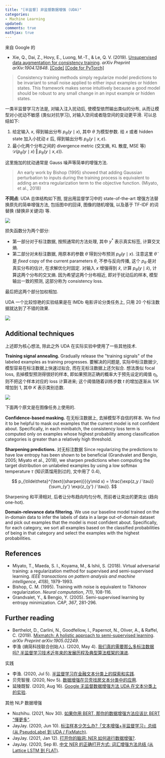 ```yaml
---
title: "[半监督] 非监督数据增强 (UDA)"
categories: 
- Machine Learning
updated:
comments: true
mathjax: true
---
```


来自 Google 的

- Xie, Q., Dai, Z., Hovy, E., Luong, M.-T., & Le, Q. V. (2019). [Unsupervised data augmentation for consistency training](https://arxiv.org/abs/1904.12848). *arXiv Preprint arXiv:1904.12848*. [[Code]](https://github.com/google-research/uda) [[Code for PyTorch]](https://github.com/SanghunYun/UDA_pytorch)

> Consistency training methods simply regularize model predictions to be invariant to small noise applied to either input examples or hidden states. This framework makes sense intuitively because a good model should be robust to any small change in an input example or hidden states.

<!-- more -->

一类半监督学习方法是, 对输入注入扰动后, 使模型依然输出类似的分布, 从而让模型对小扰动不敏感 (类似对抗学习), 对输入空间或者隐空间的变动更平滑. 可以总结如下:

1. 给定输入 $x$, 得到输出分布 $p_\theta (y \mid x)$,  其中 $\theta$ 为模型参数. 给 $x$ 或者 hidden state 加入小扰动 $\varepsilon$ 后, 得到输出分布 $p_\theta(y\mid x, \varepsilon)$.
2. 最小化两个分布之间的 divergence metric (交叉熵, KL 散度, MSE 等) $\mathcal D\left(p_\theta (y \mid x) \;\Vert\; p_\theta(y\mid x, \varepsilon)\right)$. 

这里施加的扰动通常是 Gauss 噪声等简单的增强方法.

> An early work by Bishop (1995) showed that adding Gaussian perturbation to inputs during the training process is equivalent to adding an extra regularization term to the objective function. (Miyato, et al., 2018)

**不同点**: UDA 总体结构如下图, 提出用监督学习中的 state-of-the-art 增强方法替换原先的简单增强方法, 包括图中的回译, 图像的随机增强, 以及基于 TF-IDF 的词替换 (替换非关键词) 等.

![](https://shiina18.github.io/assets/posts/images/20211206122225526_8393.png)

损失函数分为两个部分:

- 第一部分对于标注数据, 按照通常的方法处理, 其中 $y^*$ 表示真实标签, 计算交叉熵.
- 第二部分对未标注数据, 用原本的参数 $\tilde\theta$ 得到分布预测 $p_{\tilde\theta}(y\mid x)$. 注意这里 $\tilde\theta$ 是 *fixed* copy of the current parameters $\theta$, 不参与反向传播, 这个 $p_{\tilde\theta}$ 是对真实分布的估计, 在求解优化时固定. 对输入 $x$ 增强得到 $\hat x$, 计算 $p_\theta(y\mid \hat x)$, 计算这两个分布的交叉熵. 因为希望这两个分布相近, 即对于扰动后的样本, 模型输出一致的预测, 这部分称为 consistency loss.

最后把这两个部分加权相加.

UDA 一个比较惊艳的实验结果是在 IMDb 电影评论分类任务上, 只用 20 个标注数据就达到了不错的效果.

![](https://shiina18.github.io/assets/posts/images/20211206145546328_6377.png)

## Additional techniques

上述即为核心想法, 除此之外 UDA 在实际实验中使用了一些其他技术.

**Training signal annealing.** Gradually release the "training signals" of the labeled examples as training progresses. 要解决的问题是, 实际中标注数据少, 模型容易在标注数据上快速过拟合, 而在无标注数据上还欠拟合. 想法类似 focal loss, 去掉模型预测得很好的样本, 即如果预测正确的概率大于预先设定的阈值 $\eta_t$, 则不把这个样本对应的 loss 计算进来; 这个阈值随着训练步数 $t$ 的增加逐渐从 $1/K$ 增加到 1, 其中 $K$ 表示类别总数.

![](https://shiina18.github.io/assets/posts/images/20211206150440037_14308.png)

下面两个原文是在图像任务上使用的.

**Confidence-based masking.** 在无标注数据上, 去掉模型不自信的样本. We find it to be helpful to mask out examples that the current model is not confident about. Specifically, in each minibatch, the consistency loss term is computed only on examples whose highest probability among classification categories is greater than a relatively high threshold.

**Sharpening predictions.** 对无标注数据 Since regularizing the predictions to have low entropy has been shown to be beneficial (Grandvalet and Bengio, 2005; Miyato et al., 2018), we sharpen predictions when computing the target distribution on unlabeled examples by using a low softmax temperature $\tau$ (知识蒸馏用到过的, 文中用了 0.4),

$$
p_{\tilde\theta}^{\text{(sharpen)}}(y\mid x) = \frac{\exp(z_y / \tau)}{\sum_{y'} \exp(z_{y'} / \tau)}.
$$

Sharpening 和平滑相对, 后者让分布趋向均匀分布, 而前者让突出的更突出 (趋向 one-hot).

**Domain-relevance data filtering.** We use our baseline model trained on the in-domain data to infer the labels of data in a large out-of-domain dataset and pick out examples that the model is most confident about. Specifically, for each category, we sort all examples based on the classified probabilities of being in that category and select the examples with the highest probabilities.

## References

- Miyato, T., Maeda, S. I., Koyama, M., & Ishii, S. (2018). Virtual adversarial training: a regularization method for supervised and semi-supervised learning. *IEEE transactions on pattern analysis and machine intelligence*, *41*(8), 1979-1993.
- Bishop, C. M. (1995). Training with noise is equivalent to Tikhonov regularization. *Neural computation*, *7*(1), 108-116.
- Grandvalet, Y., & Bengio, Y. (2005). Semi-supervised learning by entropy minimization. *CAP*, *367*, 281-296.

## Further reading

- Berthelot, D., Carlini, N., Goodfellow, I., Papernot, N., Oliver, A., & Raffel, C. (2019). [Mixmatch: A holistic approach to semi-supervised learning](https://arxiv.org/abs/1905.02249). *arXiv Preprint arXiv:1905.02249*.
- 李渔 (熵简科技联合创始人). (2020, May 4). [我们真的需要那么多标注数据吗? 半监督学习技术近年来的发展历程及典型算法框架的演进](https://zhuanlan.zhihu.com/p/138085660).

实践

- 李渔. (2020, Jul 5). [半监督学习在金融文本分类上的探索和实践](https://zhuanlan.zhihu.com/p/151021586). 
- 贝壳智搜. (2020, Nov 5). [数据增强在贝壳找房文本分类中的应用](https://mp.weixin.qq.com/s/RA-qKd845qaYYsAp_0a_BQ).
- 延陵既智. (2020, Aug 16). [Google 无监督数据增强方法 UDA 在文本分类上的实验](https://zhuanlan.zhihu.com/p/186211797). 

其他 NLP 数据增强

- Nozhihu. (2021, Nov 30). [如果你用 BERT, 那你的数据增强方法应该比 BERT "懂更多"](https://zhuanlan.zhihu.com/p/437980355).
- JayJay. (2020, Jun 10). [标注样本少怎么办?「文本增强+半监督学习」总结 (从 PseudoLabel 到 UDA / FixMatch)](https://zhuanlan.zhihu.com/p/146777068). 
- JayJay. (2021, Jan 12). [打开你的脑洞: NER 如何进行数据增强?](https://zhuanlan.zhihu.com/p/342032812). 
- JayJay. (2020, Sep 8). [中文 NER 的正确打开方式: 词汇增强方法总结 (从 Lattice LSTM 到 FLAT)](https://zhuanlan.zhihu.com/p/142615620).